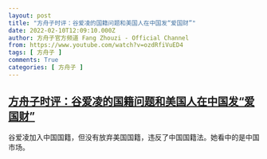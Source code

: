 ```yaml
---
layout: post
title: "方舟子时评：谷爱凌的国籍问题和美国人在中国发“爱国财”"
date: 2022-02-10T12:09:10.000Z
author: 方舟子官方频道 Fang Zhouzi - Official Channel
from: https://www.youtube.com/watch?v=ozdRfiVuED4
tags: [ 方舟子 ]
comments: True
categories: [ 方舟子 ]
---
```

<!--1644494950000-->
[方舟子时评：谷爱凌的国籍问题和美国人在中国发“爱国财”](https://www.youtube.com/watch?v=ozdRfiVuED4)
------

<div>
谷爱凌加入中国国籍，但没有放弃美国国籍，违反了中国国籍法。她看中的是中国市场。
</div>
